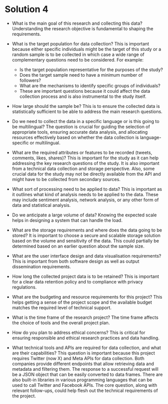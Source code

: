 # Solution 4

- What is the main goal of this research and collecting this data? Understanding the research objective is fundamental to shaping the requirements.

- What is the target population for data collection? This is important because either specific individuals might be the target of this study or a random sample is to be collected in which case a wide range of complementary questions need to be considered. For example:
	- Is the target population representative for the purposes of the study?
	- Does the target sample need to have a minimum number of followers?
	- What are the mechanisms to identify specific groups of individuals? 
	- These are important questions because it could affect the data collection process and is also instrumental to the study itself.

- How large should the sample be? This is to ensure the collected data is statistically sufficient to be able to address the main research questions.

- Do we need to collect the data in a specific language or is this going to be multilingual? The question is crucial for guiding the selection of appropriate tools, ensuring accurate data analysis, and allocating resources effectively based on whether the data collection is language-specific or multilingual.

- What are the required attributes or features to be recorded (tweets, comments, likes, shares)? This is important for the study as it can help addressing the key research questions of the study. It is also important from a technical data collection and storage perspective. Also, some crucial data for the study may not be directly available from the API and might have to be collected from secondary sources.

- What sort of processing need to be applied to data? This is important as it outlines what kind of analysis needs to be applied to the data. These may include sentiment analysis, network analysis, or any other form of data and statistical analysis.

- Do we anticipate a large volume of data? Knowing the expected scale helps in designing a system that can handle the load.

- What are the storage requirements and where does the data going to be stored? It is important to choose a secure and scalable storage solution based on the volume and sensitivity of the data. This could partially be determined based on an earlier question about the sample size.

- What are the user interface design and data visualisation requirements? This is important from both software design as well as output dissemination requirements.

- How long the collected project data is to be retained? This is important for a clear data retention policy and to compliance with privacy regulations.

- What are the budgeting and resource requirements for this project? This helps getting a sense of the project scope and the available budget matches the required level of technical support.

- What is the time frame of the research project? The time frame affects the choice of tools and the overall project plan.

- How do you plan to address ethical concerns? This is critical for ensuring responsible and ethical research practices and data handling.

- What technical tools and APIs are required for data collection, and what are their capabilities? This question is important because this project requires Twitter (now X) and Meta APIs for data collection. Both companies provide different endpoints that allow retrieving data and metadata and filtering them. The response to a successful request will be a JSON object that can be easily converted to data frames. There are also built-in libraries in various programming languages that can be used to call Twitter and Facebook APIs. The core question, along with relevant follow-ups, could help flesh out the technical requirements of the project.


